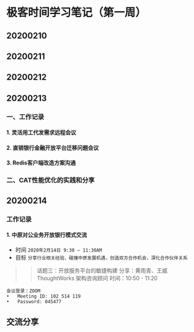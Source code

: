 # 极客时间学习笔记（第一周）

## 20200210

## 20200211

## 20200212

## 20200213

### 一、工作记录

#### 1. 灵活用工代发需求远程会议

#### 2. 直销银行金融开放平台迁移问题会议

#### 3. Redis客户端改造方案沟通

### 二、CAT性能优化的实践和分享


## 20200214

### 工作记录

#### 1. 中原对公业务开放银行模式交流

- 时间 `2020年2月14日 9:30 – 11:30AM`
- 目标 `分享行业相关经验，碰撞中原发展机遇，创造双方合作机会，深化合作伙伴关系`
>> 话题三：开放服务平台的敏捷构建
>> 分享：黄雨青、王威 ThoughtWorks 架构咨询顾问
>> 时间：10:50 - 11:20

```
会议登录：ZOOM
•	Meeting ID: 102 514 119
•	Password: 045477
```


## 交流分享

